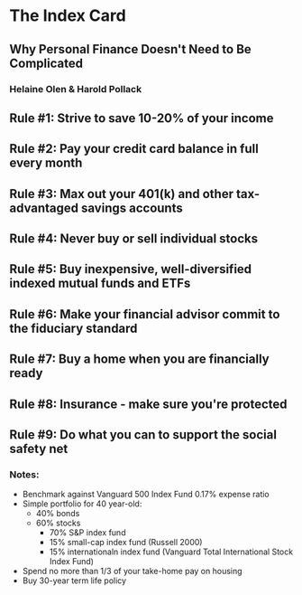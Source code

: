# The Index Card
## Why Personal Finance Doesn't Need to Be Complicated
### Helaine Olen & Harold Pollack

## Rule #1:  Strive to save 10-20% of your income
## Rule #2:  Pay your credit card balance in full every month
## Rule #3:  Max out your 401(k) and other tax-advantaged savings accounts
## Rule #4:  Never buy or sell individual stocks
## Rule #5:  Buy inexpensive, well-diversified indexed mutual funds and ETFs
## Rule #6:  Make your financial advisor commit to the fiduciary standard
## Rule #7:  Buy a home when you are financially ready
## Rule #8:  Insurance - make sure you're protected
## Rule #9:  Do what you can to support the social safety net

### Notes:
- Benchmark against Vanguard 500 Index Fund 0.17% expense ratio  
- Simple portfolio for 40 year-old:
    - 40% bonds  
    - 60% stocks  
      - 70% S&P index fund  
      - 15% small-cap index fund (Russell 2000)  
      - 15% internationaln index fund (Vanguard Total International Stock Index Fund)  
- Spend no more than 1/3 of your take-home pay on housing
- Buy 30-year term life policy
